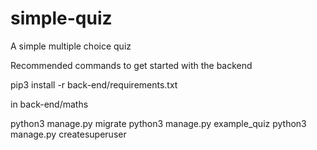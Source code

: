 # simple-quiz
A simple multiple choice quiz

Recommended commands to get started with the backend

pip3 install -r back-end/requirements.txt

in back-end/maths

python3 manage.py migrate
python3 manage.py example_quiz
python3 manage.py createsuperuser
